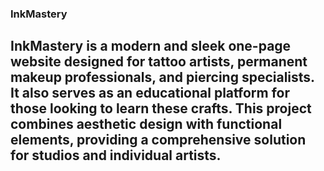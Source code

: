 ### InkMastery

## InkMastery is a modern and sleek one-page website designed for tattoo artists, permanent makeup professionals, and piercing specialists. It also serves as an educational platform for those looking to learn these crafts. This project combines aesthetic design with functional elements, providing a comprehensive solution for studios and individual artists.
